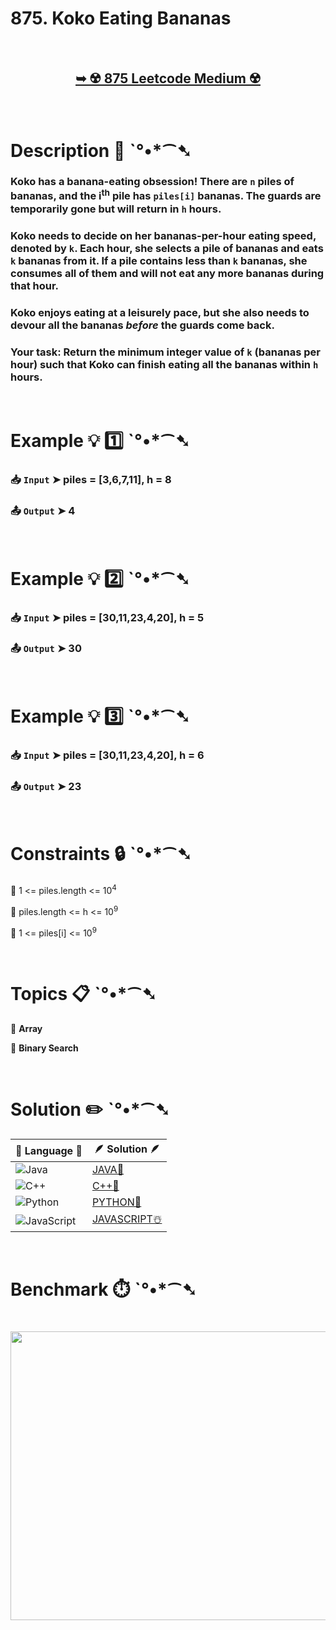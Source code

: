 # 875. Koko Eating Bananas

</br>

<h2 align="center"> 

<a href="https://leetcode.com/problems/koko-eating-bananas/description/?envType=study-plan-v2&envId=leetcode-75"><strong>➥ ☢️ 875 Leetcode Medium ☢️ </strong></a>
</h2>

</br>

# Description 📜 ˋ°•*⁀➷

### Koko has a banana-eating obsession! There are `n` piles of bananas, and the i<sup>th</sup> pile has `piles[i]` bananas. The guards are temporarily gone but will return in `h` hours.

### Koko needs to decide on her bananas-per-hour eating speed, denoted by `k`. Each hour, she selects a pile of bananas and eats `k` bananas from it. If a pile contains less than `k` bananas, she consumes all of them and will not eat any more bananas during that hour.

### Koko enjoys eating at a leisurely pace, but she also needs to devour all the bananas *before* the guards come back.

### Your task: Return the minimum integer value of `k` (bananas per hour) such that Koko can finish eating all the bananas within `h` hours.

</br>

# Example 💡 1️⃣ ˋ°•*⁀➷

  ### 📥 `Input`  ➤ piles = [3,6,7,11], h = 8

  ### 📤 `Output`  ➤ 4

</br>

# Example 💡 2️⃣ ˋ°•*⁀➷

  ### 📥 `Input` ➤ piles = [30,11,23,4,20], h = 5

  ### 📤 `Output`  ➤ 30

</br>

# Example 💡 3️⃣ ˋ°•*⁀➷

  ### 📥 `Input` ➤ piles = [30,11,23,4,20], h = 6

  ### 📤 `Output`  ➤ 23

</br>

# Constraints 🔒 ˋ°•*⁀➷

🔹 1 <= piles.length <= 10<sup>4</sup> </br>

🔹 piles.length <= h <= 10<sup>9</sup> </br>

🔹 1 <= piles[i] <= 10<sup>9</sup> </br>

</br>

# Topics 📋 ˋ°•*⁀➷

🔸 **Array**  </br>

🔸 **Binary Search**  </br>

</br>

# Solution ✏️ ˋ°•*⁀➷

| 📒 Language 📒  | 🪶 Solution 🪶 |
| ------------- | ------------- |
|  ![Java](https://img.shields.io/badge/java-%23ED8B00.svg?style=for-the-badge&logo=openjdk&logoColor=white)  | [JAVA🍁]() |
|  ![C++](https://img.shields.io/badge/c++-%2300599C.svg?style=for-the-badge&logo=c%2B%2B&logoColor=white)  | [C++🎲]()  |
|  ![Python](https://img.shields.io/badge/python-3670A0?style=for-the-badge&logo=python&logoColor=ffdd54)    | [PYTHON🍰]() |
| ![JavaScript](https://img.shields.io/badge/javascript-%23323330.svg?style=for-the-badge&logo=javascript&logoColor=%23F7DF1E)   | [JAVASCRIPT☃️]() |

</br>

# Benchmark ⏱️ ˋ°•*⁀➷

<h1  align="center" >

<img src ="https://github.com/user-attachments/assets/88a37f9f-ee72-494a-b33d-d318e8004f96" width = "700px" height="462px" />

</h1>
